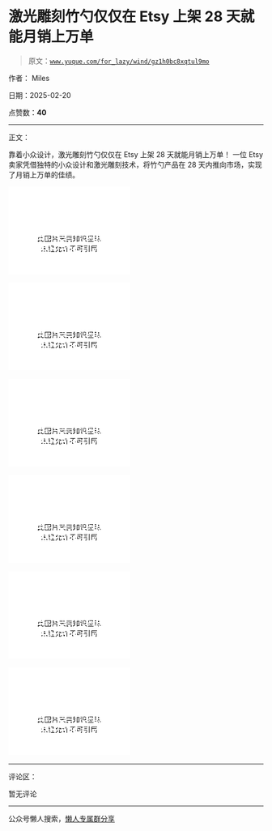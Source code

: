 # 激光雕刻竹勺仅仅在 Etsy 上架 28 天就能月销上万单

> 原文：[`www.yuque.com/for_lazy/wind/gz1h0bc8xqtul9mo`](https://www.yuque.com/for_lazy/wind/gz1h0bc8xqtul9mo)

作者： Miles

日期：2025-02-20

点赞数：**40**

* * *

正文：

靠着小众设计，激光雕刻竹勺仅仅在 Etsy 上架 28 天就能月销上万单！
一位 Etsy 卖家凭借独特的小众设计和激光雕刻技术，将竹勺产品在 28 天内推向市场，实现了月销上万单的佳绩。

![](img/25277d2ad4fb08d879738a08dc136aad.png "None")

![](img/943857c87e38d9f97e7b143770c66918.png "None")

![](img/5594aca08fd9f4786439a207322acd3a.png "None")

![](img/0dd64b4a4731e91e1a858b713bb33391.png "None")

![](img/739326ed00994ef74b4192771b2c2a9e.png "None")

![](img/b122303777ed36f9c5aa5d67c67d1de2.png "None")

* * *

评论区：

暂无评论

* * *

公众号懒人搜索，[懒人专属群分享](https://lazybook.fun/#/blog/group)